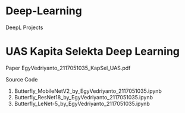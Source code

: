 # Deep-Learning
DeepL Projects

# UAS Kapita Selekta Deep Learning

Paper
EgyVedriyanto_2117051035_KapSel_UAS.pdf

Source Code
1. Butterfly_MobileNetV2_by_EgyVedriyanto_2117051035.ipynb
2. Butterfly_ResNet18_by_EgyVedriyanto_2117051035.ipynb
3. Butterfly_LeNet-5_by_EgyVedriyanto_2117051035.ipynb
